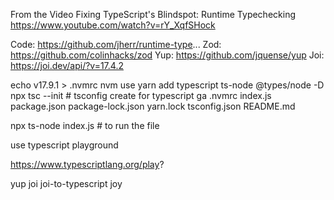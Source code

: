 From the Video
Fixing TypeScript's Blindspot: Runtime Typechecking
https://www.youtube.com/watch?v=rY_XqfSHock

Code: https://github.com/jherr/runtime-type...
Zod: https://github.com/colinhacks/zod
Yup: https://github.com/jquense/yup
Joi: https://joi.dev/api/?v=17.4.2

echo v17.9.1 > .nvmrc
nvm use
yarn add typescript ts-node @types/node -D
npx tsc --init  # tsconfig create for typescript
ga .nvmrc index.js package.json package-lock.json yarn.lock tsconfig.json README.md

npx ts-node index.js  # to run the file

use typescript playground

https://www.typescriptlang.org/play?


yup
joi joi-to-typescript
joy
